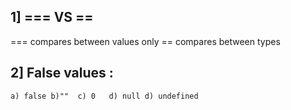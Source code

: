 ## 1] === VS ==

=== compares between values only
== compares between types

## 2] False values :

    a) false b)""  c) 0   d) null d) undefined
